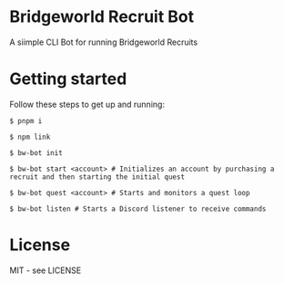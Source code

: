 # Bridgeworld Recruit Bot

A siimple CLI Bot for running Bridgeworld Recruits

# Getting started

Follow these steps to get up and running:

```shell
$ pnpm i

$ npm link

$ bw-bot init

$ bw-bot start <account> # Initializes an account by purchasing a recruit and then starting the initial quest

$ bw-bot quest <account> # Starts and monitors a quest loop

$ bw-bot listen # Starts a Discord listener to receive commands
```

# License

MIT - see LICENSE

